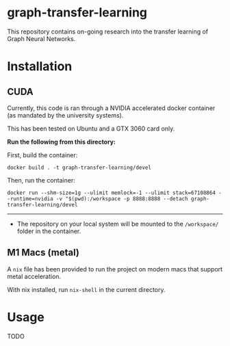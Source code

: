 # graph-transfer-learning

This repository contains on-going research into the transfer learning of
Graph Neural Networks. 

# Installation

## CUDA 

Currently, this code is ran through a NVIDIA accelerated docker container (as
mandated by the university systems). 

This has been tested on Ubuntu and a GTX 3060 card only.



**Run the following from this directory:**

First, build the container:

```
docker build . -t graph-transfer-learning/devel
```

Then, run the container:

```
docker run --shm-size=1g --ulimit memlock=-1 --ulimit stack=67108864 --runtime=nvidia -v "$(pwd):/workspace -p 8888:8888 --detach graph-transfer-learning/devel
```


* * * 

* The repository on your local system will be mounted to the `/workspace/`
  folder in the container.


## M1 Macs (metal)

A `nix` file has been provided to run the project on modern macs that support
metal acceleration.


With nix installed, run `nix-shell` in the current directory.


# Usage

TODO

<!-- vim: tw=80 cc=80
-->



